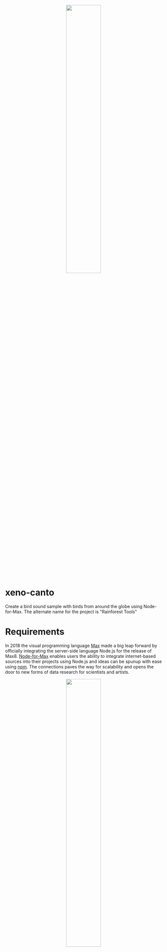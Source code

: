<p align="center">
  <img width="47%" height="47%" src="https://i.ibb.co/7JYvGQ5/n4m-supplemental.png"/>  
</p>

# xeno-canto
Create a bird sound sample with birds from around the globe using Node-for-Max. The alternate name for the project is "Rainforest Tools"

# Requirements
In 2018 the visual programming language [Max](http://www.cycling74.com) made a big leap forward by officially integrating the server-side language Node.js for the release of Max8. [Node-for-Max](https://cycling74.com/articles/node-for-max-intro-%E2%80%93-let%E2%80%99s-get-started) enables users the ability to integrate internet-based sources into their projects using Node.js and ideas can be spunup with ease using [npm](https://www.npmjs.com/). The connections paves the way for scalability and opens the door to new forms of data research for scientists and artists.

<p align="center">
  <img width="47%" height="47%" src="https://i.ibb.co/4fVj2Sd/xenocanto-01.gif"/>  
</p>

For this post I wanted to create a Node-for-Max project focused on extracting audio from the web using an API to create a sampler. And I thought it would be cool to create a global bird composition machine, but before I get to that level, I needed to build the tools first. Plus, bird sounds are fun! 

<iframe width="560" height="315" src="https://www.youtube.com/embed/Ns-oIcAbu-M" frameborder="0" allow="accelerometer; autoplay; encrypted-media; gyroscope; picture-in-picture" allowfullscreen></iframe>

The project can be found [here](https://github.com/cskonopka/n4m-supplemental/tree/master/xeno-canto).

# Requirements

- [Max8](https://cycling74.com/products/max-features)
- [Node-for-Max](https://youtu.be/qSZH6fjOcXE)
- [shelljs](https://www.npmjs.com/package/shelljs)
- [FFmpeg](https://github.com/adaptlearning/adapt_authoring/wiki/Installing-FFmpeg)

# Research Between the Feathers

I started by searching for “free bird sound apis” using Google and found [xeno-canto](https://www.xeno-canto.org/), a website for “sharing bird sounds from around the world”.

<p align="center">
  <img width="47%" height="47%" src="https://i.ibb.co/2Y03GjV/xenocanto-01.png"/>  
</p>

The main page provides a demo with an audio playback and a download button. Download any bird sound by clicking the associated button, but instead of using this method, I wanted to find the source URL to see if I could automate the download process. Instead of downloading the file, right-click and select “Copy Link Address”.

<p align="center">
  <img width="47%" height="47%" src="https://i.ibb.co/80WrHvb/xenocanto-02-copy.png"/>  
</p>

For this post I will be using the download URL based on the demo example from the [xeno-canto API](https://www.xeno-canto.org/explore/api) page, but the download URL will look something like the address below. Open a new tab in the web browser, paste the download URL into the hyperlink bar, and press enter. 

```
https://www.xeno-canto.org/sounds/uploaded/ZWAQHOJFLZ/XC477551-190503-Troglodyte%20mignon@Sacharewo.mp3
```

 A <video> tag will appear with the bird sound available for playback. 

![image](https://i.ibb.co/cxfT8b2/Screen-Shot-2020-01-28-at-10-29-14-PM.png)

There is also an option for downloading the sample when the vertically stacked dots is clicked, but this isn’t exactly what I’m looking for. 

![](https://i.ibb.co/XJHZjhw/Screen-Shot-2020-01-28-at-10-34-15-PM.png)

Navigate to xeno-canto's [API](https://www.xeno-canto.org/article/153) page and find the *Recording Object* section.  

<p align="center">
  <img width="100%" height="100%" src="https://i.ibb.co/99SJgVR/xenocanto-05.png"/>  
</p>

At first glance the download URL is not available using the xeno-canto API. Look at the JSON object, look at the *.mp3* URL from the previous section and then examine the design of the URL. Using the two pieces specified we will craft a downloadable URL from the *Recording Object*. 

- *file-name*
- *med* string within the *sono* object

<p align="center">
  <img width="74%" height="74%" src="https://i.ibb.co/jhVp6Vq/xenocanto-05markup.png"/>  
</p>

Now, we understand the process of how to create a download URL using the JSON response, the next step is to create a program that automates the creation process.



# Find the birds

<p align="center">
  <img width="47%" height="47%" src="https://i.ibb.co/ZftXfWf/xenocanto-02.gif"/>  
</p>  

Create a new *.js* file named *xeno-canto.js* and add the libraries listed below. 

```javascript
const Max = require("max-api");
const https = require('https');
const shell = require('shelljs'); // unix shell commands
```

- *[max-api](https://www.npmjs.com/package/max-api)* enables bi-directional communication between Node and Max. 
- *[https](https://nodejs.org/api/https.html)* creates a HTTP connection over TLS/SSL.
- *[shelljs](https://www.npmjs.com/package/shelljs)* implements Unix shell commands using Node

Add a callback function with the message *xc* using *[addHandler](https://docs.cycling74.com/nodeformax/api/module-max-api.html#.addHandler)* and accept string arguments. The function is used to create a GET request and ingests a *country* and a *page* number from Max, adding it to the API URL.

```javascript
// Send a GET Request to xeno-canto API
Max.addHandler("xc", (...string) => {
   	// GET request here
});
```

Create two variables for capturing the two incoming strings.

```javascript
let country = string[0];
let pagenum = string[1];
```

Use the *url* variable to create a new API URL using the *country* and *pagenum* strings.

```javascript
// xeno-canto api
let url = "https://www.xeno-canto.org/api/2/recordings?query=cnt:" + country + "&page=" + pagenum;
```

Add a GET request and pass the xeno-canto API URL.

```javascript
https.get(url, res => {
	// JSON Response ...     
});
```

Within the GET request add a *body* variable and append the API JSON response to the variable.

```javascript
let body = "";
res.on("data", data => {
  body += data;
});
```

When the response ends, parse the incoming JSON body. Create a loop based on the number of recordings and iterate. Using data from each recording object, we want to create a properly encoded URL using the *file-name* key and the *sono* object *med* key from each recording object. 

```javascript
res.on("end", () => {
  body = JSON.parse(body);
  for (i = 0; i < body.recordings.length; i++) {
    // Parse individual Recording Object JSON responses
  }
});
```

Access the *file-name* of the recording object. The .mp3 filename is the second half of the new URL.

``` javascript 
var filename = body.recordings[i]["file-name"];
// XC477551-190503-Troglodyte mignon@Sacharewo.mp3

```

Access the *sono* object *med* value.

```javascript
var sonogram = body.recordings[i].sono["med"];
// "//www.xeno-canto.org/sounds/uploaded/ZWAQHOJFLZ/ffts/XC477551-med.png"

```

Split the *sonogram* string into two strings by splitting it at *ffts/*. 

```javascript
var separator = "ffts/";
var sonomed = sonogram.split(separator);
// "//www.xeno-canto.org/sounds/uploaded/ZWAQHOJFLZ/" "ffts/XC477551-med.png"

```

Combine the first string from *sonomed* and the *filename* together to create a new download URL.

```javascript
var combinePieces = sonomed[0] + filename;
// "//www.xeno-canto.org/sounds/uploaded/ZWAQHOJFLZ/" + "XC477551-190503-Troglodyte mignon@Sacharewo.mp3"

```

Properly encode the url by converting the *white spaces* with *%20*. 

```javascript
var encodedURL = "https:" + combinePieces.replace(/\s+/g, '%20');
// "https://www.xeno-canto.org/sounds/uploaded/ZWAQHOJFLZ/XC477551-190503-Troglodyte%20mignon@Sacharewo.mp3"

```

Send the *encodedURL* to Max using *Max.outlet*. 

```javascript
Max.outlet(encodedURL);

```

The results populate the [jit.cellblock] object in Max like a spreadsheet where the user can select sound based on the searched country. The Max patch we will examine shortly curates search results and enables the user to download bird sounds. When selected, it passes the URL to Node and downloaded to a local directory using FFmpeg. Before getting to the GUI, let’s create another callback function for receiving the selected URL. Trust me, it is worth the wait. 

![](https://media.giphy.com/media/uLMxqxVvVtuVO/giphy.gif)

# Downloading the birds

We want to receive a user-selected bird sound URL from Max and download the file using FFmpeg so we can use it as an audio source in Max. To do this, let’s create another callback function using *[addHandler](https://docs.cycling74.com/nodeformax/api/module-max-api.html#.addHandler)* with the message *download*. 

```javascript
Max.addHandler("download", (urlFromMax) => { 
	// code added here ...
  // FFmpeg here...
});

```

The incoming URL will be a .mp3 file, but we want to convert the file to a .wav file. Start by removing the *.mp3* from the incoming URL.

```javascript
// https://www.xeno-canto.org/sounds/uploaded/ZWAQHOJFLZ/XC477551-190503-Troglodyte%20mignon@Sacharewo.mp3
var separator = ".MP3" && ".mp3";
var splitAudioLink = urlFromMax.split(separator);

```

Create a new variable named *createWavFile* for the *.wav* file and add the extension*.wav* to the download URL.

```javascript
var createWavFile = splitAudioLink[0] + ".wav";
// https://www.xeno-canto.org/sounds/uploaded/ZWAQHOJFLZ/XC477551-190503-Troglodyte%20mignon@Sacharewo.wav

```

Split the *createWavFile* string into two strings at *uploaded/* to remove the first part of the string.

```javascript
var separator2 = "uploaded/";
var splitURL = createWavFile.split(separator2);
// "https://www.xeno-canto.org/sounds/uploaded/" "ZWAQHOJFLZ/XC477551-190503-Troglodyte%20mignon@Sacharewo.wav"

```

Split the second string from *splitURL* at "*/*".

```javascript
var separator3 = "/";
var outputFilename = splitURL[1].split(separator3);
// "ZWAQHOJFLZ/" "XC477551-190503-Troglodyte%20mignon@Sacharewo.wav"

```

Add the filename to the *ffmpegOutput* variable. 

```javascript
var ffmpegOutput = outputFilename[1];
// "XC477551-190503-Troglodyte%20mignon@Sacharewo.wav"

```

The output filename is ready, next create a *setTimeout* function to pause for two seconds.  

```javascript
setTimeout(function () {
  // ... ffmpeg script here
}, 2000);

```

Inside of the function create a UNIX command to download the audio file URL and save it to a local directory using FFmpeg.

```javascript
var ffmpegScript = '/usr/local/bin/ffmpeg -i "' + urlFromMax + '" ' + ffmpegOutput;

```

Use *shelljs* to run the command. 

```javascript
if (shell.exec(ffmpegScript).code !== 0) {
	shell.echo('failed');
}

```

Once the download completes the *fin* message will be sent to Max via *Max.outlet*.

```javascript
Max.outlet("fin");

```

The *fin* message triggers the *folder* object, updating the contents of the *playlist~* object. 

# Listening to the rainforest

Inside the repository, find and open *xeno-canto.maxpat* using Max8. 

![](https://i.ibb.co/RyV5qvb/Screen-Shot-2020-01-30-at-1-15-56-AM.png)

Install the *[shelljs](https://www.npmjs.com/package/shelljs)* library.

![](https://i.ibb.co/hW6yfvM/Screen-Shot-2020-01-29-at-3-52-17-AM.png)

After the installation, start the Node script.

![](https://i.ibb.co/zm7jGP7/Screen-Shot-2020-01-29-at-3-52-36-AM.png)

Drop and drag the *xeno-canto* repository folder into the *dropfile* object to define the destination folder.

![](https://i.ibb.co/nfzwYZS/Screen-Shot-2020-01-30-at-1-06-42-AM.png)

Select a *country* to search.

![](https://i.ibb.co/vZcb1YM/Screen-Shot-2020-01-29-at-3-53-13-AM.png)

Click a URL to download. It will take a moment for the file to download. 

![](https://i.ibb.co/VwtCDRY/Screen-Shot-2020-01-29-at-3-57-59-AM.png)

After the process is complete, the *fin* trigger created in the previous section refreshes the *playlist~* object.

![](https://i.ibb.co/7XHBybF/Screen-Shot-2020-01-30-at-1-12-05-AM.png)

Press play and create a rainforest in the room.

![](https://i.giphy.com/media/dtzBR6aPqkrTy/giphy.webp)

Create your own rainforest compositions, study the harmonic patterns of regional birds or lay in a hammock scrolling the wilderness, the fun is up to you! 

[Github](http://www.github.com/cskonopka/xeno-canto)
